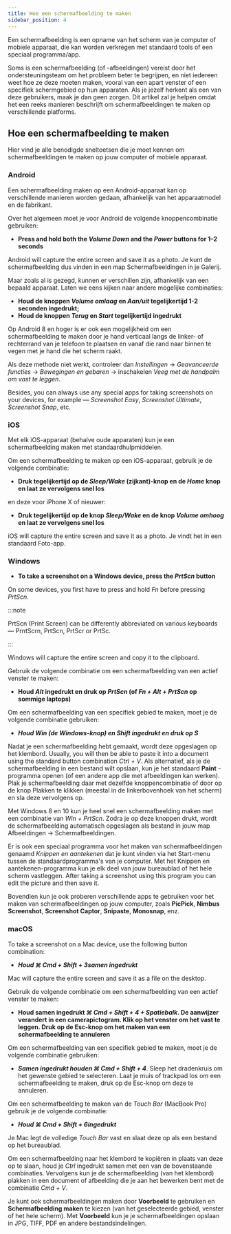 ```yaml
---
title: Hoe een schermafbeelding te maken
sidebar_position: 4
---
```


Een schermafbeelding is een opname van het scherm van je computer of mobiele apparaat, die kan worden verkregen met standaard tools of een speciaal programma/app.

Soms is een schermafbeelding (of -afbeeldingen) vereist door het ondersteuningsteam om het probleem beter te begrijpen, en niet iedereen weet hoe ze deze moeten maken, vooral van een apart venster of een specifiek schermgebied op hun apparaten. Als je jezelf herkent als een van deze gebruikers, maak je dan geen zorgen. Dit artikel zal je helpen omdat het een reeks manieren beschrijft om schermafbeeldingen te maken op verschillende platforms.

## Hoe een schermafbeelding te maken

Hier vind je alle benodigde sneltoetsen die je moet kennen om schermafbeeldingen te maken op jouw computer of mobiele apparaat.

### Android

Een schermafbeelding maken op een Android-apparaat kan op verschillende manieren worden gedaan, afhankelijk van het apparaatmodel en de fabrikant.

Over het algemeen moet je voor Android de volgende knoppencombinatie gebruiken:

- **Press and hold both the *Volume Down* and the *Power* buttons for 1–2 seconds**

Android will capture the entire screen and save it as a photo. Je kunt de schermafbeelding dus vinden in een map Schermafbeeldingen in je Galerij.

Maar zoals al is gezegd, kunnen er verschillen zijn, afhankelijk van een bepaald apparaat. Laten we eens kijken naar andere mogelijke combinaties:

- **Houd de knoppen *Volume omlaag* en *Aan/uit* tegelijkertijd 1-2 seconden ingedrukt;**
- **Houd de knoppen *Terug* en *Start* tegelijkertijd ingedrukt**

Op Android 8 en hoger is er ook een mogelijkheid om een schermafbeelding te maken door je hand verticaal langs de linker- of rechterrand van je telefoon te plaatsen en vanaf die rand naar binnen te vegen met je hand die het scherm raakt.

Als deze methode niet werkt, controleer dan *Instellingen* → *Geavanceerde functies* → *Bewegingen en gebaren* → inschakelen *Veeg met de handpalm om vast te leggen*.

Besides, you can always use any special apps for taking screenshots on your devices, for example — *Screenshot Easy*, *Screenshot Ultimate*, *Screenshot Snap*, etc.

### iOS

Met elk iOS-apparaat (behalve oude apparaten) kun je een schermafbeelding maken met standaardhulpmiddelen.

Om een schermafbeelding te maken op een iOS-apparaat, gebruik je de volgende combinatie:

- **Druk tegelijkertijd op de *Sleep/Wake* (zijkant)-knop en de *Home* knop en laat ze vervolgens snel los**

en deze voor iPhone X of nieuwer:

- **Druk tegelijkertijd op de knop *Sleep/Wake* en de knop *Volume omhoog* en laat ze vervolgens snel los**

iOS will capture the entire screen and save it as a photo. Je vindt het in een standaard Foto-app.

### Windows

- **To take a screenshot on a Windows device, press the *PrtScn* button**

On some devices, you first have to press and hold *Fn* before pressing *PrtScn*.

:::note

PrtScn (Print Screen) can be differently abbreviated on various keyboards — PrntScrn, PrtScn, PrtScr or PrtSc.

:::

Windows will capture the entire screen and copy it to the clipboard.

Gebruik de volgende combinatie om een schermafbeelding van een actief venster te maken:

- **Houd *Alt* ingedrukt en druk op *PrtScn* (of *Fn + Alt + PrtScn* op sommige laptops)**

Om een schermafbeelding van een specifiek gebied te maken, moet je de volgende combinatie gebruiken:

- ***Houd *Win* (de Windows-knop) en *Shift* ingedrukt en druk op ***S******

Nadat je een schermafbeelding hebt gemaakt, wordt deze opgeslagen op het klembord. Usually, you will then be able to paste it into a document using the standard button combination *Ctrl + V*. Als alternatief, als je de schermafbeelding in een bestand wilt opslaan, kun je het standaard **Paint** -programma openen (of een andere app die met afbeeldingen kan werken). Plak je schermafbeelding daar met dezelfde knoppencombinatie of door op de knop Plakken te klikken (meestal in de linkerbovenhoek van het scherm) en sla deze vervolgens op.

Met Windows 8 en 10 kun je heel snel een schermafbeelding maken met een combinatie van *Win + PrtScn*. Zodra je op deze knoppen drukt, wordt de schermafbeelding automatisch opgeslagen als bestand in jouw map Afbeeldingen → Schermafbeeldingen.

Er is ook een speciaal programma voor het maken van schermafbeeldingen genaamd *Knippen en aantekenen* dat je kunt vinden via het Start-menu tussen de standaardprogramma's van je computer. Met het Knippen en aantekenen-programma kun je elk deel van jouw bureaublad of het hele scherm vastleggen. After taking a screenshot using this program you can edit the picture and then save it.

Bovendien kun je ook proberen verschillende apps te gebruiken voor het maken van schermafbeeldingen op jouw computer, zoals **PicPick**, **Nimbus Screenshot**, **Screenshot Captor**, **Snipaste**, **Monosnap**, enz.

### macOS

To take a screenshot on a Mac device, use the following button combination:

- ***Houd ***⌘ Cmd + Shift + 3***samen ingedrukt***

Mac will capture the entire screen and save it as a file on the desktop.

Gebruik de volgende combinatie om een schermafbeelding van een actief venster te maken:

- **Houd samen ingedrukt *⌘ Cmd + Shift + 4 + Spatiebalk*.  De aanwijzer verandert in een camerapictogram. Klik op het venster om het vast te leggen. Druk op de Esc-knop om het maken van een schermafbeelding te annuleren**

Om een schermafbeelding van een specifiek gebied te maken, moet je de volgende combinatie gebruiken:

- ***Samen ingedrukt houden ***⌘ Cmd + Shift + 4******. Sleep het dradenkruis om het gewenste gebied te selecteren. Laat je muis of trackpad los om een schermafbeelding te maken, druk op de Esc-knop om deze te annuleren.

Om een schermafbeelding te maken van de *Touch Bar* (MacBook Pro) gebruik je de volgende combinatie:

- ***Houd ***⌘ Cmd + Shift + 6***ingedrukt***

Je Mac legt de volledige *Touch Bar* vast en slaat deze op als een bestand op het bureaublad.

Om een schermafbeelding naar het klembord te kopiëren in plaats van deze op te slaan, houd je *Ctrl* ingedrukt samen met een van de bovenstaande combinaties. Vervolgens kun je de schermafbeelding (van het klembord) plakken in een document of afbeelding die je aan het bewerken bent met de combinatie *Cmd + V*.

Je kunt ook schermafbeeldingen maken door **Voorbeeld** te gebruiken en **Schermafbeelding maken** te kiezen (van het geselecteerde gebied, venster of het hele scherm). Met **Voorbeeld** kun je je schermafbeeldingen opslaan in JPG, TIFF, PDF en andere bestandsindelingen.

